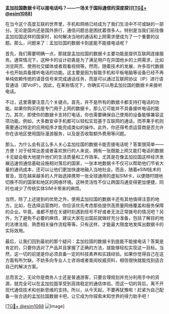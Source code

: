 **孟加拉国数据卡可以接电话吗？——一场关于国际通信的深度探讨[[TG💪+ @esim1088](https://t.me/s/esim1088)]**

在当今这个高度互联的世界里，手机和网络已经成为了我们生活中不可或缺的一部分。无论是国内还是国外旅行，通信问题总是困扰着很多人。特别是当我们前往像孟加拉国这样的国家时，如何解决当地的通话和上网需求便成为了一个重要的议题。那么，问题来了：孟加拉国的数据卡到底能不能接电话呢？

首先，我们需要明确一点，那就是孟加拉国的数据卡主要功能是提供互联网连接服务。通常情况下，这种卡的设计初衷是为了满足用户在异国他乡的上网需求，比如浏览网页、使用社交媒体或者观看视频等。然而，随着技术的发展，许多现代数据卡也开始具备接听电话的功能。这主要是因为智能手机和平板电脑等设备已经不再单纯依赖传统的语音信号来完成通话任务，而是可以通过互联网协议（IP）进行语音通话（即VoIP）。因此，在某些情况下，你确实可以用孟加拉国的数据卡来接听电话。

不过，这里需要注意几个关键点。首先，并不是所有的数据卡都支持打电话的功能。如果你购买的是专门用于上网的数据卡，那么它可能并不具备接听电话的能力。其次，即使你的数据卡支持打电话，你也需要确保自己使用的设备能够兼容这项功能。例如，大多数安卓手机都可以轻松实现基于互联网的通话，而苹果手机则需要通过特定的应用程序才能完成类似的操作。此外，你还得考虑运营商是否允许你在该地区使用国际漫游服务，以及是否收取额外费用等问题。

那么，为什么会有这么多人关心孟加拉国的数据卡能否接电话呢？答案很简单——方便！对于经常出差或者喜欢旅行的人来说，拥有一张既能上网又能打电话的数据卡无疑会极大地提升他们的生活质量和工作效率。尤其是在像孟加拉国这样经济发展迅速但通信基础设施相对落后的国家，一张本地数据卡不仅可以帮助他们节省大量的通讯成本，还可以让他们更加快速地融入当地社会。而且，随着eSIM技术的普及，现在越来越多的人开始选择携带一张全球通用的虚拟SIM卡，以便随时随地切换不同的国家和地区的网络环境。这种灵活性不仅让跨国沟通变得更加便捷，同时也减少了传统实体SIM卡带来的麻烦。

当然，除了上述提到的优势之外，使用孟加拉国的数据卡还有其他值得注意的地方。比如，在选择运营商时，你应该优先考虑那些提供高质量网络覆盖和服务保障的企业。毕竟，谁都不想在关键时刻遇到信号不好或者无法正常拨号的情况吧？另外，为了避免不必要的麻烦，建议大家在出国前就做好充分准备，包括了解目的地的法律法规、熟悉相关操作流程等等。只有这样，才能最大限度地发挥出数据卡的实际效用。

最后，让我们回到最初的那个疑问：孟加拉国的数据卡到底能不能接电话？答案是肯定的，只要你选对了产品并且掌握了正确的方法，就能够轻松实现这一目标。当然，这一切的前提是你必须具备一定的科技素养和实践经验。如果你觉得自己在这方面有所欠缺，不妨多向专业人士咨询或者查阅权威资料，相信很快就能找到适合自己的解决方案。

总而言之，无论你是商务人士还是普通游客，只要合理规划并充分利用手中的资源，就完全可以在孟加拉国享受到高效稳定的通信体验。而这一切的背后，离不开现代通信技术和创新思维的支持。所以，从今天起，不要再犹豫啦！赶紧为自己配备一张合适的孟加拉国数据卡吧，让它成为你探索未知世界的得力助手吧！

[[TG💪+ @esim1088](https://t.me/s/esim1088) ![Image](https://i.postimg.cc/4NQfJmqS/Snipaste-2025-05-13-00-14-12.png)]